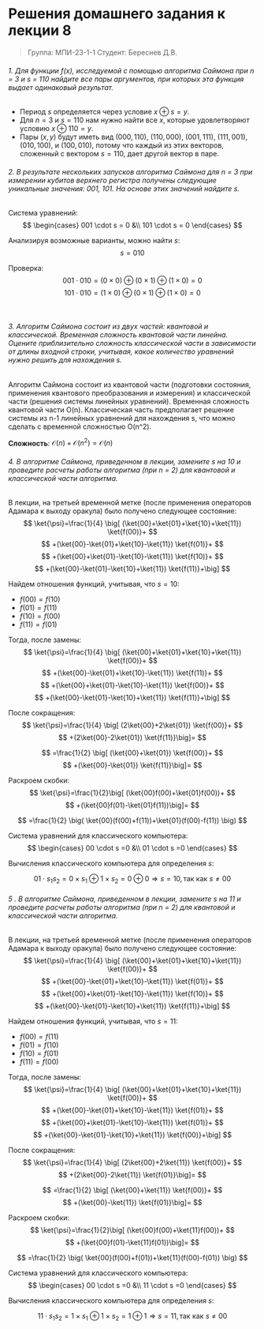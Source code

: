 # Решения домашнего задания к лекции 8

> Группа: МПИ-23-1-1
> Студент: Береснев Д.В.

###### 1. Для функции f(x), исследуемой с помощью алгоритма Саймона при n = 3 и s = 110 найдите все пары аргументов, при которых эта функция выдает одинаковый результат.

- Период $s$ определяется через условие $x\oplus s = y$. 
- Для $n = 3$ и $s = 110$ нам нужно найти все $x$, которые удовлетворяют условию $x\oplus110 = y$.
- Пары $(x, y)$ будут иметь вид $(000, 110)$, $(110, 000)$, $(001, 111)$, $(111, 001)$, $(010, 100)$, и $(100, 010)$, потому что каждый из этих векторов, сложенный с вектором $s = 110$, дает другой вектор в паре.

###### 2. В результате нескольких запусков алгоритма Саймона для n = 3 при измерении кубитов верхнего регистра получены следующие уникальные значения: 001, 101. На основе этих значений найдите s.

Система уравнений:
 $$
\begin{cases}
    001 \cdot s = 0      &\\
    101 \cdot s = 0
  \end{cases}
$$

Анализируя возможные варианты, можно найти $s$:
$$s=010$$

Проверка:
$$
001\cdot 010 = (0\times0)\oplus(0\times1)\oplus(1\times0) = 0
$$
$$
101\cdot 010 = (1\times0)\oplus(0\times1)\oplus(1\times0) = 0
$$

<br>

###### 3. Алгоритм Саймона состоит из двух частей: квантовой и классической. Временная сложность квантовой части линейна. Оцените приблизительно сложность классической части в зависимости от длины входной строки, учитывая, какое количество уравнений нужно решить для нахождения s.

Алгоритм Саймона состоит из квантовой части (подготовки состояния, применения квантового преобразования и измерения) и классической части (решения системы линейных уравнений). Временная сложность квантовой части O(n). Классическая часть предполагает решение системы из n-1 линейных уравнений для нахождения s, что можно сделать с временной сложностью O(n^2).

**Сложность**: $\mathcal{O}(n) +\mathcal{O}(n^{2})=\mathcal{O}(n)$

###### 4. В алгоритме Саймона, приведенном в лекции, замените s на 10 и проведите расчеты работы алгоритма (при n = 2) для квантовой и классической части алгоритма.

В лекции, на третьей временной метке (после применения операторов Адамара к выходу оракула) было получено следующее состояние:
$$
\ket{\psi}=\frac{1}{4}
\big[
(\ket{00}+\ket{01}+\ket{10}+\ket{11})
\ket{f(00)}+
$$
$$
+(\ket{00}-\ket{01}+\ket{10}-\ket{11})
\ket{f(01)}+
$$
$$
+(\ket{00}+\ket{01}-\ket{10}-\ket{11})
\ket{f(10)}+
$$
$$
+(\ket{00}-\ket{01}-\ket{10}+\ket{11})
\ket{f(11)}+\big]
$$

Найдем отношения функций, учитывая, что $s=10$: 
- $f(00)=f(10)$
- $f(01)=f(11)$
- $f(10)=f(00)$
- $f(11)=f(01)$

Тогда, после замены:
$$
\ket{\psi}=\frac{1}{4}
\big[
(\ket{00}+\ket{01}+\ket{10}+\ket{11})
\ket{f(00)}+
$$
$$
+(\ket{00}-\ket{01}+\ket{10}-\ket{11})
\ket{f(11)}+
$$
$$
+(\ket{00}+\ket{01}-\ket{10}-\ket{11})
\ket{f(00)}+
$$
$$
+(\ket{00}-\ket{01}-\ket{10}+\ket{11})
\ket{f(11)}+\big]
$$

После сокращения:
$$
\ket{\psi}=\frac{1}{4}
\big[
(2\ket{00}+2\ket{01})
\ket{f(00)}+
$$
$$
+(2\ket{00}-2\ket{01})
\ket{f(11)}\big]=
$$

$$
=\frac{1}{2}
\big[
(\ket{00}+\ket{01})
\ket{f(00)}+
$$
$$
+(\ket{00}-\ket{01})
\ket{f(11)}\big]=
$$

Раскроем скобки:
$$
\ket{\psi}=\frac{1}{2}\big[
(\ket{00}f(00)+\ket{01}f(00))+
$$
$$
+(\ket{00}f(01)-\ket{01}f(11))\big]=
$$

$$
=\frac{1}{2}
\big(
\ket{00}(f(00)+f(11))+\ket{01}(f(00)-f(11))
\big)
$$

Система уравнений для классического компьютера:
$$
\begin{cases}
    00 \cdot s =0      &\\
    01 \cdot s =0
  \end{cases}
$$

Вычисления классического компьютера для определения $s$:

$$
01\cdot s_{1}s_{2}= 0 \times s_{1} \oplus 1\times s_{2}=0\oplus 0 \Rightarrow s=10 , \text{так как }s\neq00
$$

###### 5 . В алгоритме Саймона, приведенном в лекции, замените s на 11 и проведите расчеты работы алгоритма (при n = 2) для квантовой и классической части алгоритма.

В лекции, на третьей временной метке (после применения операторов Адамара к выходу оракула) было получено следующее состояние:
$$
\ket{\psi}=\frac{1}{4}
\big[
(\ket{00}+\ket{01}+\ket{10}+\ket{11})
\ket{f(00)}+
$$
$$
+(\ket{00}-\ket{01}+\ket{10}-\ket{11})
\ket{f(01)}+
$$
$$
+(\ket{00}+\ket{01}-\ket{10}-\ket{11})
\ket{f(10)}+
$$
$$
+(\ket{00}-\ket{01}-\ket{10}+\ket{11})
\ket{f(11)}+\big]
$$

Найдем отношения функций, учитывая, что $s=11$: 
- $f(00)=f(11)$
- $f(01)=f(10)$
- $f(10)=f(01)$
- $f(11)=f(00)$

Тогда, после замены:
$$
\ket{\psi}=\frac{1}{4}
\big[
(\ket{00}+\ket{01}+\ket{10}+\ket{11})
\ket{f(00)}+
$$
$$
+(\ket{00}-\ket{01}+\ket{10}-\ket{11})
\ket{f(01)}+
$$
$$
+(\ket{00}+\ket{01}-\ket{10}-\ket{11})
\ket{f(01)}+
$$
$$
+(\ket{00}-\ket{01}-\ket{10}+\ket{11})
\ket{f(00)}+\big]
$$

После сокращения:
$$
\ket{\psi}=\frac{1}{4}
\big[
(2\ket{00}+2\ket{11})
\ket{f(00)}+
$$
$$
+(2\ket{00}-2\ket{11})
\ket{f(01)}\big]=
$$

$$
=\frac{1}{2}
\big[
(\ket{00}+\ket{11})
\ket{f(00)}+
$$
$$
+(\ket{00}-\ket{11})
\ket{f(01)}\big]=
$$

Раскроем скобки:
$$
\ket{\psi}=\frac{1}{2}\big[
(\ket{00}f(00)+\ket{11}f(00))+
$$
$$
+(\ket{00}f(01)-\ket{11}f(01))\big]=
$$

$$
=\frac{1}{2}
\big(
\ket{00}(f(00)+f(01))+\ket{11}(f(00)-f(01))
\big)
$$

Система уравнений для классического компьютера:
$$
\begin{cases}
    00 \cdot s =0      &\\
    11 \cdot s =0
  \end{cases}
$$

Вычисления классического компьютера для определения $s$:

$$
11\cdot s_{1}s_{2}= 1 \times s_{1} \oplus 1\times s_{2}=1\oplus 1 \Rightarrow s=11 , \text{так как }s\neq00
$$